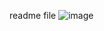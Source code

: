 readme file
![image](https://github.com/user-attachments/assets/5a63e787-1304-40bf-8119-66b3d42ce496)
